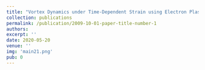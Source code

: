 ```yaml
---
title: "Vortex Dynamics under Time-Dependent Strain using Electron Plasma"
collection: publications
permalink: /publication/2009-10-01-paper-title-number-1
authors: 
excerpt: ''
date: 2020-05-20
venue: ''
img: 'main21.png'
pub: 0
---
```


